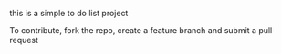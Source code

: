 this is a simple to do list project

To contribute, fork the repo, create a feature branch and submit a pull request